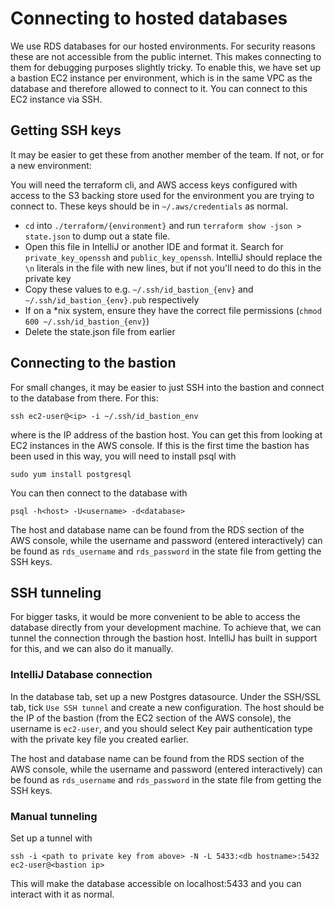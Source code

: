 # Connecting to hosted databases
We use RDS databases for our hosted environments. For security reasons these are not accessible from the public internet.
This makes connecting to them for debugging purposes slightly tricky. To enable this, we have set up a bastion EC2 instance
per environment, which is in the same VPC as the database and therefore allowed to connect to it. You can connect to this
EC2 instance via SSH.

## Getting SSH keys
It may be easier to get these from another member of the team. If not, or for a new environment:

You will need the terraform cli, and AWS access keys configured with access to the S3 backing store used for the environment
you are trying to connect to. These keys should be in `~/.aws/credentials` as normal.

 - `cd` into `./terraform/{environment}` and run `terraform show -json > state.json` to dump out a state file.
 - Open this file in IntelliJ or another IDE and format it. Search for `private_key_openssh` and `public_key_openssh`.
IntelliJ should replace the `\n` literals in the file with new lines, but if not you'll need to do this in the private key
 - Copy these values to e.g. `~/.ssh/id_bastion_{env}` and `~/.ssh/id_bastion_{env}.pub` respectively
 - If on a *nix system, ensure they have the correct file permissions (`chmod 600 ~/.ssh/id_bastion_{env}`)
 - Delete the state.json file from earlier

## Connecting to the bastion
For small changes, it may be easier to just SSH into the bastion and connect to the database from there. For this:
```shell
ssh ec2-user@<ip> -i ~/.ssh/id_bastion_env
```
where <ip> is the IP address of the bastion host. You can get this from looking at EC2 instances in the AWS console.
If this is the first time the bastion has been used in this way, you will need to install psql with
```shell
sudo yum install postgresql
```
You can then connect to the database with
```shell
psql -h<host> -U<username> -d<database>
```
The host and database name can be found from the RDS section of the AWS console, while the username and password (entered interactively)
can be found as `rds_username` and `rds_password` in the state file from getting the SSH keys.

## SSH tunneling
For bigger tasks, it would be more convenient to be able to access the database directly from your development machine.
To achieve that, we can tunnel the connection through the bastion host. IntelliJ has built in support for this, and we can
also do it manually.

### IntelliJ Database connection
In the database tab, set up a new Postgres datasource. Under the SSH/SSL tab, tick `Use SSH tunnel` and create a new
configuration. The host should be the IP of the bastion (from the EC2 section of the AWS console), the username is
`ec2-user`, and you should select Key pair authentication type with the private key file you created earlier.

The host and database name can be found from the RDS section of the AWS console, while the username and password (entered interactively)
can be found as `rds_username` and `rds_password` in the state file from getting the SSH keys.

### Manual tunneling
Set up a tunnel with
```shell
ssh -i <path to private key from above> -N -L 5433:<db hostname>:5432 ec2-user@<bastion ip>
```

This will make the database accessible on localhost:5433 and you can interact with it as normal.
